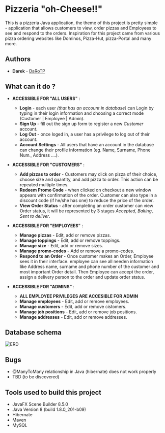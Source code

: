 # Pizzeria "oh-Cheese!!"

This is a pizzeria Java application, the theme of this project is pretty simple - application that allows customers to view, order pizzas and Employees to see and respond to the orders. Inspiration for this project came from various pizza ordering websites like Dominos, Pizza-Hut, pizza-Portal and many more.

## Authors

* **Darek**  - [DaRoTP](https://github.com/DaRoTP)

## What can it do ?
* **ACCESSIBLE FOR "ALL USERS"** :
  * **Login** - each user *(that has an account in database)* can Login by typing in their login information and choosing a correct mode (Customer | Employee | Admin).
  * **Sign Up** - fill out the sign up form to register a new *Customer* account.
  * **Log Out** - once loged in, a user has a privilege to log out of their account.
  * **Account Settings** - All users that have an account in the database can change their profile information (eg. Name, Surname, Phone Num., Address ....).
  
* **ACCESSIBLE FOR "CUSTOMERS"** :
  * **Add pizzas to order** - Customers may click on pizza of their choice, choose size and quantity, and add pizza to order. This action can be repeated multiple times.
  * **Redeem Promo Code** - when clicked on checkout a new window appears with confirmation of the order. Customer can also type in a discount code (if he/she has one) to reduce the price of the order.
  * **View Order Status** - after completing an order customer can view Order status, it will be represented by 3 stages *Accepted*, *Baking*, *Sent to deliver*.
  
* **ACCESSIBLE FOR "EMPLOYEES"** :
  * **Manage pizzas** - Edit, add or remove pizzas.
  * **Manage toppings** - Edit, add or remove toppings.
  * **Manage size** - Edit, add or remove sizes.
  * **Manage promo-codes** - Add or remove a promo-codes.
  * **Respond to an Order** - Once customer makes an Order, Employee sees it in their interface. employee can see all needen information like Address name, surname and phone number of the customer and most important Order detail. Then Employee can accept the order, assign a delivery person to the order and update order status.
  
* **ACCESSIBLE FOR "ADMINS"** :
  * **ALL EMPLOYEE PRIVILEGES ARE ACCESIBLE FOR ADMIN**
  * **Manage employees** - Edit, add or remove employees.
  * **Manage customers** - Edit, add or remove cistomers.
  * **Manage job positions** - Edit, add or remove job positions.
  * **Manage addresses** - Edit, add or remove addresses.
  
## Database schema
![ERD](https://i.imgur.com/gxaI6uI.png "ERD")

## Bugs
* @ManyToMany relationship in Java (hibernate) does not work properly
* TBD (to be discovered)

## Tools used to build this project

* JavaFX Scene Builder 8.5.0
* Java Version 8 (build 1.8.0_201-b09)
* Hibernate
* Maven
* MySQL
